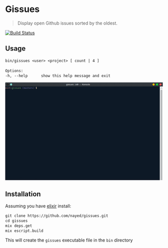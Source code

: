 # Gissues

> Display open Github issues sorted by the oldest.

[![Build Status](https://travis-ci.org/nayed/gissues.svg?branch=master)](https://travis-ci.org/nayed/gissues)

## Usage
```
bin/gissues <user> <project> [ count | 4 ]

Options:
-h, --help      show this help message and exit
```

![](demo.gif)

## Installation
Assuming you have [elixir](http://elixir-lang.org) install:
```
git clone https://github.com/nayed/gissues.git
cd gissues
mix deps.get
mix escript.build
```

This will create the `gissues` executable file in the `bin` directory
